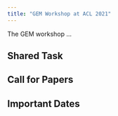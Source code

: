 ```yaml
---
title: "GEM Workshop at ACL 2021"
---
```


The GEM workshop ...


## Shared Task

## Call for Papers

## Important Dates
